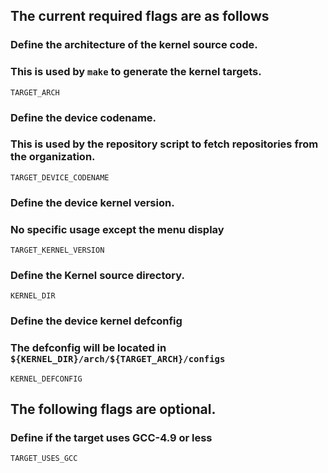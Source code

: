 ## The current required flags are as follows

### Define the architecture of the kernel source code.
### This is used by `make` to generate the kernel targets.
    TARGET_ARCH

### Define the device codename.
### This is used by the repository script to fetch repositories from the organization.
    TARGET_DEVICE_CODENAME

### Define the device kernel version.
### No specific usage except the menu display
    TARGET_KERNEL_VERSION

### Define the Kernel source directory.
    KERNEL_DIR

### Define the device kernel defconfig
### The defconfig will be located in `${KERNEL_DIR}/arch/${TARGET_ARCH}/configs`
    KERNEL_DEFCONFIG

## The following flags are optional.

### Define if the target uses GCC-4.9 or less
    TARGET_USES_GCC